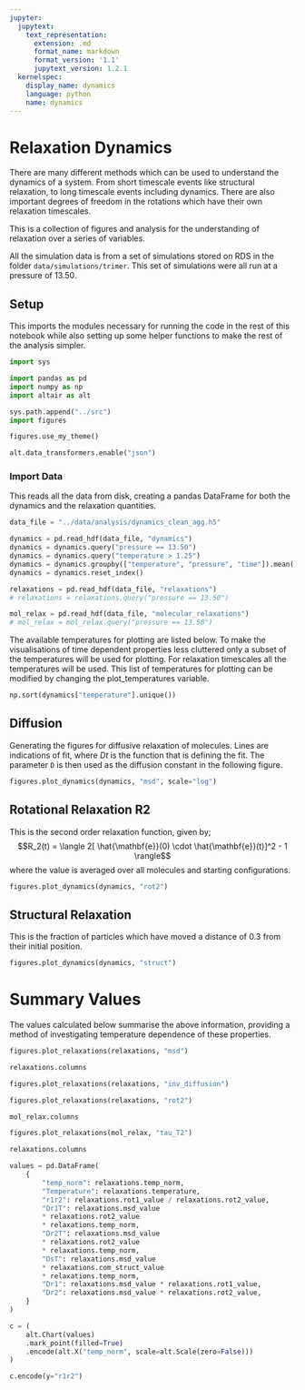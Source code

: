 ```yaml
---
jupyter:
  jupytext:
    text_representation:
      extension: .md
      format_name: markdown
      format_version: '1.1'
      jupytext_version: 1.2.1
  kernelspec:
    display_name: dynamics
    language: python
    name: dynamics
---
```


Relaxation Dynamics
==========

There are many different methods which can be used to understand the dynamics of a system.
From short timescale events like structural relaxation,
to long timescale events including dynamics.
There are also important degrees of freedom in the rotations which have their own relaxation timescales.

This is a collection of figures and analysis
for the understanding of relaxation over a series of variables.

All the simulation data is from a set of simulations stored on RDS
in the folder `data/simulations/trimer`.
This set of simulations were all run at a pressure of 13.50.


## Setup

This imports the modules necessary for running the code in the rest of this notebook
while also setting up some helper functions to make the rest of the analysis simpler.

```python
import sys

import pandas as pd
import numpy as np
import altair as alt

sys.path.append("../src")
import figures

figures.use_my_theme()

alt.data_transformers.enable("json")
```

### Import Data

This reads all the data from disk,
creating a pandas DataFrame for both
the dynamics and the relaxation quantities.

```python
data_file = "../data/analysis/dynamics_clean_agg.h5"
```

```python
dynamics = pd.read_hdf(data_file, "dynamics")
dynamics = dynamics.query("pressure == 13.50")
dynamics = dynamics.query("temperature > 1.25")
dynamics = dynamics.groupby(["temperature", "pressure", "time"]).mean()
dynamics = dynamics.reset_index()
```

```python
relaxations = pd.read_hdf(data_file, "relaxations")
# relaxations = relaxations.query("pressure == 13.50")
```

```python
mol_relax = pd.read_hdf(data_file, "molecular_relaxations")
# mol_relax = mol_relax.query("pressure == 13.50")
```

The available temperatures for plotting are listed below.
To make the visualisations of time dependent properties less cluttered
only a subset of the temperatures will be used for plotting.
For relaxation timescales all the temperatures will be used.
This list of temperatures for plotting can be modified by changing the plot_temperatures variable.

```python
np.sort(dynamics["temperature"].unique())
```

Diffusion
--------

Generating the figures for diffusive relaxation of molecules. Lines are indications of fit, where $D t$ is the function that is defining the fit. The parameter `D` is then used as the diffusion constant in the following figure.

```python
figures.plot_dynamics(dynamics, "msd", scale="log")
```

Rotational Relaxation R2
--------------------

This is the second order relaxation function,
given by;
$$R_2(t) = \langle 2[ \hat{\mathbf{e}}(0) \cdot \hat{\mathbf{e}}(t)]^2 - 1 \rangle$$
where the value is averaged over all molecules and starting configurations.

```python
figures.plot_dynamics(dynamics, "rot2")
```

Structural Relaxation
--------------------

This is the fraction of particles which have moved a distance of 0.3 from their initial position.

```python
figures.plot_dynamics(dynamics, "struct")
```

Summary Values
========

The values calculated below summarise the above information,
providing a method of investigating temperature dependence of these properties.

```python
figures.plot_relaxations(relaxations, "msd")
```

```python
relaxations.columns
```

```python
figures.plot_relaxations(relaxations, "inv_diffusion")
```

```python
figures.plot_relaxations(relaxations, "rot2")
```

```python
mol_relax.columns
```

```python
figures.plot_relaxations(mol_relax, "tau_T2")
```

```python
relaxations.columns
```

```python
values = pd.DataFrame(
    {
        "temp_norm": relaxations.temp_norm,
        "Temperature": relaxations.temperature,
        "r1r2": relaxations.rot1_value / relaxations.rot2_value,
        "Dr1T": relaxations.msd_value
        * relaxations.rot2_value
        * relaxations.temp_norm,
        "Dr2T": relaxations.msd_value
        * relaxations.rot2_value
        * relaxations.temp_norm,
        "DsT": relaxations.msd_value
        * relaxations.com_struct_value
        * relaxations.temp_norm,
        "Dr1": relaxations.msd_value * relaxations.rot1_value,
        "Dr2": relaxations.msd_value * relaxations.rot2_value,
    }
)
```

```python
c = (
    alt.Chart(values)
    .mark_point(filled=True)
    .encode(alt.X("temp_norm", scale=alt.Scale(zero=False)))
)

c.encode(y="r1r2")
```

```python

```
